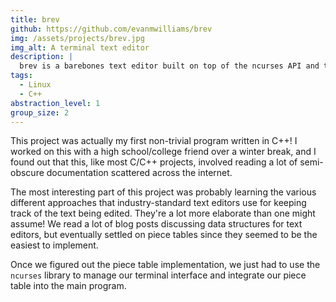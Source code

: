 ```yaml
---
title: brev
github: https://github.com/evanmwilliams/brev
img: /assets/projects/brev.jpg
img_alt: A terminal text editor
description: |
  brev is a barebones text editor built on top of the ncurses API and the piece table data structure. 
tags:
  - Linux
  - C++
abstraction_level: 1
group_size: 2
---
```

This project was actually my first non-trivial program written in C++! I worked on this with a high school/college friend over a winter break, and I found out that this, like most C/C++ projects, involved reading a lot of semi-obscure documentation scattered across the internet. 

The most interesting part of this project was probably learning the various different approaches that industry-standard text editors use for keeping track of the text being edited. They're a lot more elaborate than one might assume! We read a lot of blog posts discussing data structures for text editors, but eventually settled on piece tables since they seemed to be the easiest to implement.

Once we figured out the piece table implementation, we just had to use the `ncurses` library to manage our terminal interface and integrate our piece table into the main program.